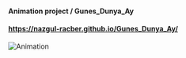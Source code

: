 #### Animation project / Gunes_Dunya_Ay
#### https://nazgul-racber.github.io/Gunes_Dunya_Ay/
![Animation](https://github.com/Nazgul-Racber/Gunes_Dunya_Ay/assets/119047722/92d68906-22e8-4bd4-882a-1e19a4f27c06)

